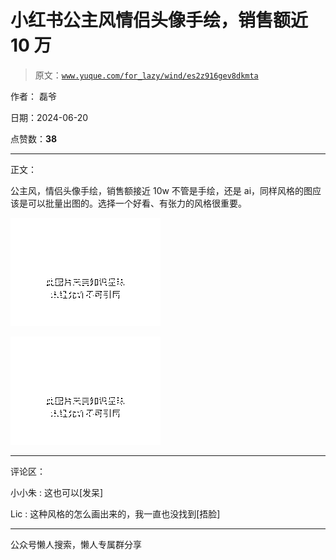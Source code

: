 # 小红书公主风情侣头像手绘，销售额近 10 万

> 原文：[`www.yuque.com/for_lazy/wind/es2z916gev8dkmta`](https://www.yuque.com/for_lazy/wind/es2z916gev8dkmta)

作者： 磊爷

日期：2024-06-20

点赞数：**38**

* * *

正文：

公主风，情侣头像手绘，销售额接近 10w 不管是手绘，还是 ai，同样风格的图应该是可以批量出图的。选择一个好看、有张力的风格很重要。

![](img/64debab9ebd26599c71507dce425ff6f.png "None")

![](img/c0056808d2bc03be097808aeb987df8d.png "None")

* * *

评论区：

小小朱 : 这也可以[发呆]

Lic : 这种风格的怎么画出来的，我一直也没找到[捂脸]

* * *

公众号懒人搜索，懒人专属群分享